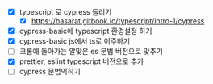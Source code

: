 - [x] typescript 로 cypress 돌리기
  - [x] https://basarat.gitbook.io/typescript/intro-1/cypress
- [x] cypress-basic에 typescript 환경설정 하기
 - [x] cypress-basic js에서 ts로 이주하기
 - [ ] 크롬에 돌아가는 알맞은 es 문법 버전으로 맞추기
- [x] prettier, eslint typescript 버전으로 추가
- [ ] cypress 문법익히기
